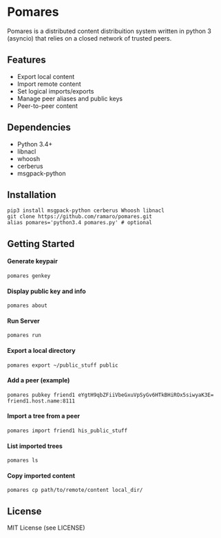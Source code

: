 # Pomares

Pomares is a distributed content distribuition system written in python 3 (asyncio) that relies on a closed network of trusted peers.

## Features

* Export local content
* Import remote content
* Set logical imports/exports
* Manage peer aliases and public keys
* Peer-to-peer content


## Dependencies

* Python 3.4+
* libnacl
* whoosh
* cerberus
* msgpack-python

## Installation

    pip3 install msgpack-python cerberus Whoosh libnacl
    git clone https://github.com/ramaro/pomares.git
    alias pomares='python3.4 pomares.py' # optional

## Getting Started

#### Generate keypair
    pomares genkey

#### Display public key and info
    pomares about

#### Run Server
    pomares run 

#### Export a local directory
    pomares export ~/public_stuff public

#### Add a peer (example)
    pomares pubkey friend1 eYgtH9qbZFiiVbeGxuVpSyGv6HTkBHiROx5siwyaK3E= friend1.host.name:8111

#### Import a tree from a peer
    pomares import friend1 his_public_stuff

#### List imported trees
    pomares ls

#### Copy imported content
    pomares cp path/to/remote/content local_dir/


## License

MIT License (see LICENSE)
